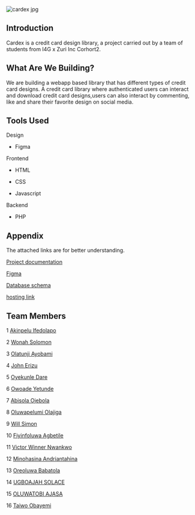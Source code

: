 ![cardex jpg](https://user-images.githubusercontent.com/109958285/206217528-e5137d65-1120-41b2-9b61-432d5a19f49b.jpeg)

## Introduction

Cardex is a credit card design library, a project carried
out by a team of students from I4G x Zuri Inc Corhort2.

## What Are We Building?

We are building a webapp based library that has different types of credit card
designs.
A credit card library where authenticated users can interact and download credit card designs,users can also interact by commenting,
like and share their favorite design on social media.

## Tools Used

Design

- Figma

Frontend

- HTML

- CSS

- Javascript

Backend

- PHP

## Appendix

The attached links are for better understanding.

[Project documentation](https://docs.google.com/document/d/1C49TpRLUwrwKEld5i5nsuVUC1defa0V-poB04tOSnqE/edit)

[Figma](https://www.figma.com/file/do7Ne8ggW8jVmIVHpbhwK5/DESIGN-SKETCH?node-id=81%3A34&t=Hxm7DbuKTa6yATo8-1)

[Database schema](https://www.figma.com/file/azGyCYE2udRMgLFG0PX5UO/Cardex-Mood-Board)

[hosting link](https://zuriteamgiraffew2-project.000webhostapp.com/)

## Team Members

1 [Akinpelu Ifedolapo](https://github.com/Ifedolap)

2 [Wonah Solomon](https://github.com/macrokins)

3 [Olatunji Ayobami](https://github.com/haywhyvilla)

4 [John Erizu](https://github.com/ghandiii)

5 [Oyekunle Dare](https://github.com/OyekunleDare)

6 [Owoade Yetunde](https://github.com/Y-ade)

7 [Abisola Ojebola](https://github.com/nigelito-a)

8 [Oluwapelumi Olajiga ](https://github.com/OluwapelumiOlajiga)

9 [Will Simon ](https://github.com/Shimnom1)

10 [ Fiyinfoluwa Agbetile](https://github.com/Agbetilefiyin)

11 [Victor Winner Nwankwo](https://github.com/victor-winner)

12 [Minohasina Andriantahina](https://github.com/Minohasina)

13 [Oreoluwa Babatola](https://github.com/Oreoluwa-B)

14 [UGBOAJAH SOLACE](https://github.com/USolace)

15 [OLUWATOBI AJASA](https://github.com/Tobigreat)

16 [Taiwo Obayemi](https://github.com/Oteez-bit)
